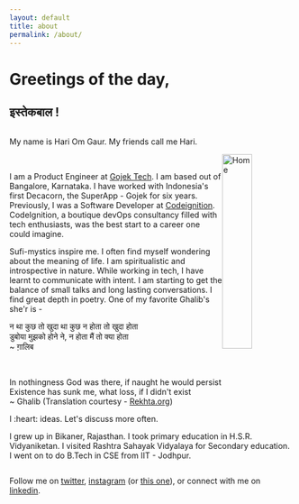 ```yaml
---
layout: default
title: about
permalink: /about/
---
```


# Greetings of the day,
## इस्तेकबाल !

<style type="text/css" media="screen">
  .container {
    display: inline-flex;
  }
</style>
<div class="container">
  <div class="row g-5 mb-5">
    <div class="col-md-6">
      <p style="text-align:left">
        My name is Hari Om Gaur. My friends call me Hari.
      </p>
    <div style="width: 100%; display: flex;">
       <div style="float:left; width: 75%">
      <br>
      <p>
      I am a Product Engineer at <a href="http://gojek.io">Gojek Tech</a>. I am based out of Bangalore, Karnataka. I have worked with Indonesia's first Decacorn, the SuperApp - Gojek for six years. Previously, I was a Software Developer at <a href="http://codeignition.co"
      target="_blank">Codeignition</a>. CodeIgnition, a boutique devOps
      consultancy filled with tech enthusiasts, was the best start to a career
      one could imagine.
      </p>
      <p>
      Sufi-mystics inspire me. I often find myself wondering about
      the meaning of life. I am
      spiritualistic and introspective in nature. While working in tech, I
      have learnt to communicate with intent. I am
      starting to get the balance of small talks and long lasting
      conversations.
      I find great depth in poetry. One of my favorite Ghalib's she'r is -
      </p>
      <p>
      <div>
      न था कुछ तो खुदा था कुछ न होता तो खुदा होता 
      <br>
      डुबोया मुझको होने ने, न होता मैं तो क्या होता
      <br>
      ~ ग़ालिब 
      </div>
      </p>
      <br>
       </div>
       <div style="float:right;">
         <img src="{{ site.github.url }}/assets/img/me.jpeg" alt="Home" width="95%">
       </div>
    </div>
    <div style="clear:both"></div>
    </div>
    <div class="col-md-6" style="text-align: left">
      <p>
      In nothingness God was there, if naught he would persist
      <br>
      Existence has sunk me, what loss, if I didn't exist
      <br>
      ~ Ghalib
      (Translation courtesy - <a href="rekhta.org" target="_blank">Rekhta.org</a>)
      </p>
      <p>
        I :heart: ideas. Let's discuss more often.
      </p>
      <p>
      I grew up in Bikaner, Rajasthan. I took primary education in
      H.S.R. Vidyaniketan. I visited Rashtra Sahayak Vidyalaya for Secondary education.
      I went on to do B.Tech in CSE from IIT - Jodhpur.
      </p>
    </div>
  </div>
</div>

Follow me on [twitter](https://twitter.com/hogaur),
[instagram](https://instagram.com/hariomuvacha) (or [this one](https://instagram.com/hogaur)), or connect with me on [linkedin](linkedin.com/in/hogaur).
